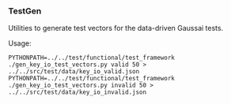 ### TestGen ###

Utilities to generate test vectors for the data-driven Gaussai tests.

Usage:

    PYTHONPATH=../../test/functional/test_framework ./gen_key_io_test_vectors.py valid 50 > ../../src/test/data/key_io_valid.json
    PYTHONPATH=../../test/functional/test_framework ./gen_key_io_test_vectors.py invalid 50 > ../../src/test/data/key_io_invalid.json
